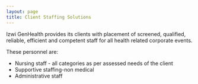 ```yaml
---
layout: page
title: Client Staffing Solutions
---
```


Izwi GenHealth provides its clients with placement of screened, qualified, reliable, efficient and competent staff for all health related corporate events. 

These personnel are:
* Nursing staff - all categories as per assessed needs of the client
* Supportive staffing-non medical
* Administrative staff